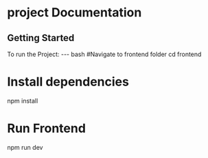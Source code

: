 # project Documentation
## Getting Started

To run the Project:
--- bash 
#Navigate to frontend folder
cd frontend 
# Install dependencies
npm install
# Run Frontend
npm run dev


